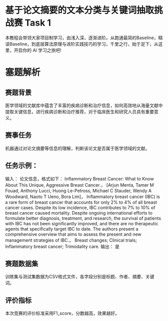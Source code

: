 # 基于论文摘要的文本分类与关键词抽取挑战赛 Task 1
本教程会带领大家项目制学习，由浅入深，逐渐进阶。从跑通最简的Baseline，精读Baseline，到底层算法原理与进阶实践技巧的学习，千里之行，始于足下，从这里，开启你的 AI 学习之旅吧!  
# 塞题解析
## 赛题背景
医学领域的文献库中蕴含了丰富的疾病诊断和治疗信息，如何高效地从海量文献中提取关键信息，进行疾病诊断和治疗推荐，对于临床医生和研究人员具有重要意义。
## 赛事任务
机器通过对论文摘要等信息的理解，判断该论文是否属于医学领域的文献。
## 任务示例：
输入：
论文信息，格式如下：
Inflammatory Breast Cancer: What to Know About This Unique, Aggressive Breast Cancer.，
[Arjun Menta, Tamer M Fouad, Anthony Lucci, Huong Le-Petross, Michael C Stauder, Wendy A Woodward, Naoto T Ueno, Bora Lim]，
Inflammatory breast cancer (IBC) is a rare form of breast cancer that accounts for only 2% to 4% of all breast cancer cases. Despite its low incidence, IBC contributes to 7% to 10% of breast cancer caused mortality. Despite ongoing international efforts to formulate better diagnosis, treatment, and research, the survival of patients with IBC has not been significantly improved, and there are no therapeutic agents that specifically target IBC to date. The authors present a comprehensive overview that aims to assess the present and new management strategies of IBC.，
Breast changes; Clinical trials; Inflammatory breast cancer; Trimodality care.
输出：
是
## 赛题数据集
训练集与测试集数据为CSV格式文件，各字段分别是标题、作者、摘要、关键词。
## 评价指标
本次竞赛的评价标准采用F1_score，分数越高，效果越好。
